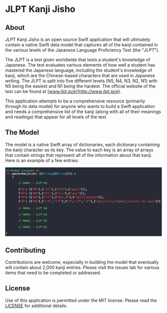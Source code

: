 # JLPT Kanji Jisho

## About

JLPT Kanji Jisho is an open source Swift application that will ultimately contain a native Swift data model that captures all of the kanji contained in the various levels of the Japanese Language Proficiency Test (the "*_JLPT_*").

The JLPT is a test given worldwide that tests a student's knowledge of Japanese. The test evaluates various elements of how well a student has mastered the Japanese language, including the student's knowledge of kanji, which are the Chinese-based characters that are used in Japanese writing. The JLPT is split into five different levels (N5, N4, N3, N2, N1) with N5 being the easiest and N1 being the hardest. The official website of the test can be found at [www.jlpt.jp/e](http://www.jlpt.jp/e).

This application attempts to be a comprehensive resource (primarily through its data model) for anyone who wants to build a Swift application and needs a comprehensive list of the kanji (along with all of their meanings and readings) that appear for all levels of the test. 

## The Model

The model is a native Swift array of dictionaries, each dictionary containing the kanji character as its key. The value to each key is an array of arrays that contain strings that represent all of the information about that kanji. Here is an example of a few entries:

![alt text](Screenshots/DataSample.png "Data Sample")

## Contributing

Contributions are welcome, especially in building the model that eventually will contain about 2,000 kanji entries. Please visit the issues tab for various items that need to be completed or addressed. 

## License

Use of this application is permitted under the MIT license. Please read the [LICENSE](LICENSE) for additional details. 
